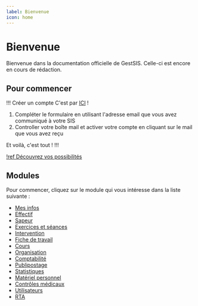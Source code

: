 ```yaml
---
label: Bienvenue
icon: home
---
```


# Bienvenue

Bienvenue dans la documentation officielle de GestSIS. Celle-ci est encore en cours de rédaction.

## Pour commencer

!!! Créer un compte
C'est par <a href="https://app.gestsis.ch/#/register" target="blank">ICI</a> !
1. Compléter le formulaire en utilisant l'adresse email que vous avez communiqué à votre SIS
2. Controller votre boîte mail et activer votre compte en cliquant sur le mail que vous avez reçu

Et voilà, c'est tout !
!!!

[!ref Découvrez vos possibilités](guides/mes-infos)

## Modules 

Pour commencer, cliquez sur le module qui vous intéresse dans la liste suivante :

- [Mes infos](guides/mes-infos)
- [Effectif](guides/effectif)
- [Sapeur](guides/sapeur)
- [Exercices et séances](guides/exercice-seances)
- [Intervention](guides/intervention)
- [Fiche de travail](guides/fiche-travail)
- [Cours](guides/cours)
- [Organisation](guides/organisation)
- [Comptabilité](guides/comptabilite)
- [Publipostage](guides/publipostage)
- [Statistiques](guides/statistique)
- [Matériel personnel](guides/materiel-personnel)
- [Contrôles médicaux](guides/controles-medicaux)
- [Utilisateurs](guides/utilisateurs)
- [RTA](guides/rta)

<!-- ## GestSIS Mobile

GestSIS Mobile est une application mobile permettant la saisie des rapports d'interventions et des présences aux exercices en mode hors ligne.

- [GestSIS Mobile](gestsis-mobile) -->

